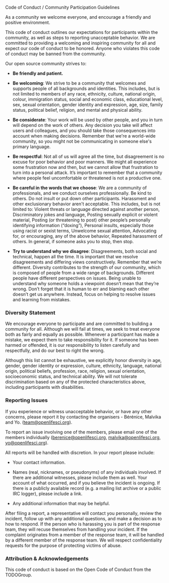 Code of Conduct / Community Participation Guidelines

As a community we welcome everyone, and encourage a friendly and positive environment.

This code of conduct outlines our expectations for participants within the
community, as well as steps to reporting unacceptable behavior. We are committed
to providing a welcoming and inspiring community for all and expect our code of
conduct to be honored. Anyone who violates this code of conduct may be banned
from the community.

Our open source community strives to:

- **Be friendly and patient.**

- **Be welcoming**: We strive to be a community that welcomes and supports
  people of all backgrounds and identities. This includes, but is not limited to
  members of any race, ethnicity, culture, national origin, colour, immigration
  status, social and economic class, educational level, sex, sexual orientation,
  gender identity and expression, age, size, family status, political belief,
  religion, and mental and physical ability.

- **Be considerate**: Your work will be used by other people, and you in turn
  will depend on the work of others. Any decision you take will affect users and
  colleagues, and you should take those consequences into account when making
  decisions. Remember that we're a world-wide community, so you might not be
  communicating in someone else's primary language.

- **Be respectful**: Not all of us will agree all the time, but disagreement is
  no excuse for poor behavior and poor manners. We might all experience some
  frustration now and then, but we cannot allow that frustration to turn into a
  personal attack. It’s important to remember that a community where people feel
  uncomfortable or threatened is not a productive one.

- **Be careful in the words that we choose**: We are a community of
  professionals, and we conduct ourselves professionally. Be kind to others. Do
  not insult or put down other participants. Harassment and other exclusionary
  behavior aren't acceptable. This includes, but is not limited to: Violent
  threats or language directed against another person, Discriminatory jokes and
  language, Posting sexually explicit or violent material, Posting (or
  threatening to post) other people’s personally identifying information
  (“doxing”), Personal insults, especially those using racist or sexist terms,
  Unwelcome sexual attention, Advocating for, or encouraging, any of the above
  behavior, Repeated harassment of others. In general, if someone asks you to
  stop, then stop.

- **Try to understand why we disagree**: Disagreements, both social and
  technical, happen all the time. It is important that we resolve disagreements
  and differing views constructively. Remember that we’re different. Diversity
  contributes to the strength of our community, which is composed of people from
  a wide range of backgrounds. Different people have different perspectives on
  issues. Being unable to understand why someone holds a viewpoint doesn’t mean
  that they’re wrong. Don’t forget that it is human to err and blaming each
  other doesn’t get us anywhere. Instead, focus on helping to resolve issues and
  learning from mistakes.

### Diversity Statement

We encourage everyone to participate and are committed to building a community
for all. Although we will fail at times, we seek to treat everyone both as
fairly and equally as possible. Whenever a participant has made a mistake, we
expect them to take responsibility for it. If someone has been harmed or
offended, it is our responsibility to listen carefully and respectfully, and do
our best to right the wrong.

Although this list cannot be exhaustive, we explicitly honor diversity in age,
gender, gender identity or expression, culture, ethnicity, language, national
origin, political beliefs, profession, race, religion, sexual orientation,
socioeconomic status, and technical ability. We will not tolerate discrimination
based on any of the protected characteristics above, including participants with
disabilities.

### Reporting Issues

If you experience or witness unacceptable behavior, or have any other concerns,
please report it by contacting the organisers - Bérénice, Malvika and Yo.
(team@openlifesci.org).

To report an issue involving one of the members, please email one of the members individually
(berenice@openlifesci.org, malvika@openlifesci.org, yo@openlifesci.org).

All reports will be handled with discretion. In your report please include:

- Your contact information.

- Names (real, nicknames, or pseudonyms) of any individuals involved. If there
  are additional witnesses, please include them as well. Your account of what
  occurred, and if you believe the incident is ongoing. If there is a publicly
  available record (e.g. a mailing list archive or a public IRC logger), please
  include a link.

- Any additional information that may be helpful.

After filing a report, a representative will contact you personally, review the
incident, follow up with any additional questions, and make a decision as to how
to respond. If the person who is harassing you is part of the response team,
they will recuse themselves from handling your incident. If the complaint
originates from a member of the response team, it will be handled by a different
member of the response team. We will respect confidentiality requests for the
purpose of protecting victims of abuse.

### Attribution & Acknowledgements

This code of conduct is based on the Open Code of Conduct from the TODOGroup.
